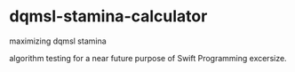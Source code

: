 dqmsl-stamina-calculator
========================

maximizing dqmsl stamina

algorithm testing for a near future purpose of Swift Programming excersize. 